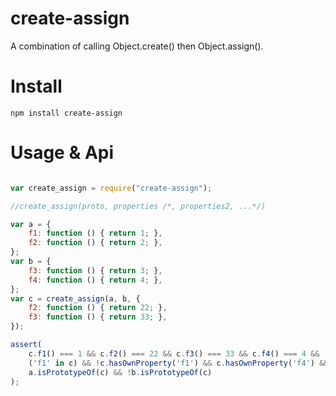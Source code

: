 # create-assign
A combination of calling Object.create() then Object.assign().

# Install
```
npm install create-assign
```

# Usage & Api
```javascript

var create_assign = require("create-assign");

//create_assign(proto, properties /*, properties2, ...*/)

var a = {
    f1: function () { return 1; },
    f2: function () { return 2; },
};
var b = {
    f3: function () { return 3; },
    f4: function () { return 4; },
};
var c = create_assign(a, b, {
    f2: function () { return 22; },
    f3: function () { return 33; },
});

assert(
	c.f1() === 1 && c.f2() === 22 && c.f3() === 33 && c.f4() === 4 &&
	('f1' in c) && !c.hasOwnProperty('f1') && c.hasOwnProperty('f4') &&
	a.isPrototypeOf(c) && !b.isPrototypeOf(c)
);

```
